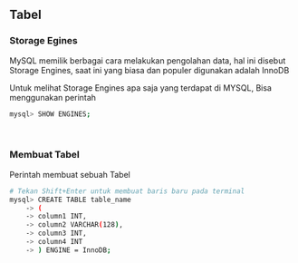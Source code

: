 ## Tabel

### Storage Egines

MySQL memilik berbagai cara melakukan pengolahan data, hal ini disebut Storage Engines, saat ini yang biasa dan populer digunakan adalah InnoDB

Untuk melihat Storage Engines apa saja yang terdapat di MYSQL, Bisa menggunakan perintah

```bash
mysql> SHOW ENGINES;
```

<br>

### Membuat Tabel

Perintah membuat sebuah Tabel

```bash
# Tekan Shift+Enter untuk membuat baris baru pada terminal
mysql> CREATE TABLE table_name
    -> (
    -> column1 INT,
    -> column2 VARCHAR(128),
    -> column3 INT,
    -> column4 INT
    -> ) ENGINE = InnoDB;
```

<br>
